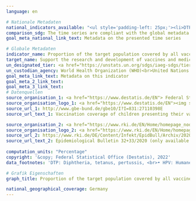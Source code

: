 ```yaml
---
language: en    

# Nationale Metadaten    
national_indicators_available: "<ul style='padding-left: 25px;'><li>DTP vaccination coverage at school entry</li> <li> Measles vaccination coverage at school entry</li> <li> Pneumococcal vaccination coverage at school entry</li> <li> HPV vaccination coverage among 15 year-old girls</li></ul>"    
comparison_sdg: The time series are compliant with the global metadata.    
goal_meta_national_link_text: Metadata on the presented time series    

# Globale Metadaten    
indicator_name: Proportion of the target population covered by all vaccines included in their national programme    
target_name: Support the research and development of vaccines and medicines for the communicable and non-communicable diseases that primarily affect developing countries, provide access to affordable essential medicines and vaccines, in accordance with the Doha Declaration on the TRIPS Agreement and Public Health, which affirms the right of developing countries to use to the full the provisions in the Agreement on Trade-Related Aspects of Intellectual Property Rights regarding flexibilities to protect public health, and, in particular, provide access to medicines for all    
un_designated_tier: <a href="https://unstats.un.org/sdgs/iaeg-sdgs/tier-classification/" title="Click here for more information on the UN tier classification."  target="_blank">Tier I</a>    
un_custodian_agency: World Health Organization (WHO)<br>United Nations International Children's Fund (UNICEF)    
goal_meta_link_text: Metadata on this indicator    
goal_meta_2_link_text:     
goal_meta_3_link_text:         
# Datenquellen
source_organisation_1: <a href="https://www.destatis.de/EN"> Federal Statistical Office (Destatis) </a>
source_organisation_logo_1: <a href="https://www.destatis.de/EN"><img src="https://g205sdgs.github.io/sdg-indicators/public/OrgImgEn/destatis.png" alt="Logo destatis" style="height:60px; width:148px"/></a>
source_url_1: http://www.gbe-bund.de/gbe10/I?I=831:27110398E
source_url_text_1: Vaccination coverage of children presenting their vaccination card at school entry health examinations – GBE

source_organisation_2: <a href="https://www.rki.de/EN/Home/homepage_node.html"> Robert Koch Institute </a>
source_organisation_logo_2: <a href="https://www.rki.de/EN/Home/homepage_node.html"><img src="https://g205sdgs.github.io/sdg-indicators/public/OrgImgEn/rki.png" alt="Logo rki" style="height:60px; width:148px"/></a>
source_url_2: https://www.rki.de/DE/Content/Infekt/EpidBull/Archiv/2020/Ausgaben/32-33_20.pdf
source_url_text_2: Epidemiological Bulletin 32+33/2020 (only available in German)
    
computation_units: "Percentage"    
copyright: '&copy; Federal Statistical Office (Destatis), 2022'    
data_footnotes: 'DTP: Diphtheria, tetanus, pertussis, <br>• HPV: Humane papillomavirus.<br>• HPV vaccination coverage among 15 year-old girls: Data is only available from 2011.<br>• August 2014: Reduction of the recommended vaccination age for HPV vaccination from formerly 12-17 years with a 3-dose vaccination schedule to 9-14 years with a 2-dose vaccination schedule. <br>• Repeat vaccination (with 3 doses of vaccine) possible up to 17 years. <br>• September 2015: Reduction of the vaccination schedule of the standard pneumococcal vaccine for mature-born infants from 4 (3+1 schedule) to 3 doses of vaccine (2+1 schedule). <br>• June 2018: Introduction of HPV vaccination additionally for boys.'    

# Grafik Eigenschaften    
graph_title: Proportion of the target population covered by all vaccines included in their national programme    

national_geographical_coverage: Germany    
---
```


<span></span>